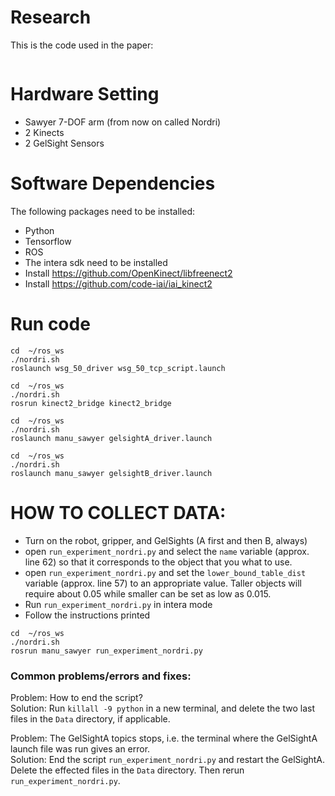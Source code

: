 # Research

This is the code used in the paper:
```

```

# Hardware Setting
- Sawyer 7-DOF arm (from now on called Nordri)
- 2 Kinects
- 2 GelSight Sensors

# Software Dependencies

The following packages need to be installed:
- Python
- Tensorflow
- ROS
- The intera sdk need to be installed
- Install https://github.com/OpenKinect/libfreenect2
- Install https://github.com/code-iai/iai_kinect2

# Run code

```
cd  ~/ros_ws
./nordri.sh
roslaunch wsg_50_driver wsg_50_tcp_script.launch
```

```
cd  ~/ros_ws
./nordri.sh
rosrun kinect2_bridge kinect2_bridge
```

```
cd  ~/ros_ws
./nordri.sh
roslaunch manu_sawyer gelsightA_driver.launch
``` 

```
cd  ~/ros_ws
./nordri.sh
roslaunch manu_sawyer gelsightB_driver.launch
```


# HOW TO COLLECT DATA:

- Turn on the robot, gripper, and GelSights (A first and then B, always)    
- open `run_experiment_nordri.py` and select the `name` variable (approx. line 62) so that it corresponds to the object that you what to use.      
- open `run_experiment_nordri.py` and set the `lower_bound_table_dist` variable (approx. line 57) to an appropriate value. Taller objects will require about 0.05 while smaller can be set as low as 0.015.       
- Run `run_experiment_nordri.py` in intera mode    
- Follow the instructions printed

```
cd  ~/ros_ws
./nordri.sh
rosrun manu_sawyer run_experiment_nordri.py
```

### Common problems/errors and fixes:

Problem: How to end the script?    
Solution: Run `killall -9 python` in a new terminal, and delete the two last files in the `Data` directory, if applicable.     

Problem: The GelSightA topics stops, i.e. the terminal where the GelSightA launch file was run gives an error.    
Solution: End the script `run_experiment_nordri.py` and restart the GelSightA. Delete the effected files in the `Data` directory. Then rerun `run_experiment_nordri.py`.

